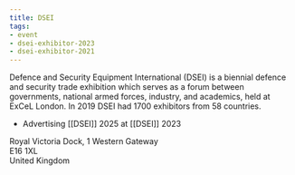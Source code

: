 ```yaml
---
title: DSEI
tags:
- event
- dsei-exhibitor-2023
- dsei-exhibitor-2021
---
```

Defence and Security Equipment International (DSEI) is a biennial defence and security trade exhibition which serves as a forum between governments, national armed forces, industry, and academics, held at ExCeL London. In 2019 DSEI had 1700 exhibitors from 58 countries.

- Advertising [[DSEI]] 2025 at [[DSEI]] 2023

Royal Victoria Dock, 1 Western Gateway  
E16 1XL  
United Kingdom